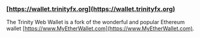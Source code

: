 ### [https://wallet.trinityfx.org](https://wallet.trinityfx.org)

The Trinity Web Wallet is a fork of the wonderful and popular Ethereum wallet [https://www.MyEtherWallet.com](https://www.MyEtherWallet.com).